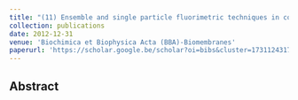 ```yaml
---
title: "(11) Ensemble and single particle fluorimetric techniques in concerted action to study the diffusion and aggregation of the glycine receptor α3 isoforms in the cell plasma membrane"
collection: publications
date: 2012-12-31
venue: 'Biochimica et Biophysica Acta (BBA)-Biomembranes'
paperurl: 'https://scholar.google.be/scholar?oi=bibs&cluster=17311243176504726847&btnI=1&hl=en'
---
```


<h2> Abstract </h2>
<p align= "justify">
